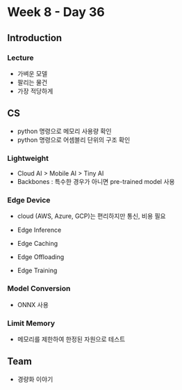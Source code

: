# Week 8 - Day 36

## Introduction
### Lecture
- 가벼운 모델
- 팔리는 물건
- 가장 적당하게

## CS
- python 명령으로 메모리 사용량 확인
- python 명령으로 어셈블리 단위의 구조 확인

### Lightweight
- Cloud AI > Mobile AI > Tiny AI
- Backbones : 특수한 경우가 아니면 pre-trained model 사용

### Edge Device
- cloud (AWS, Azure, GCP)는 편리하지만 통신, 비용 필요

- Edge Inference
- Edge Caching
- Edge Offloading
- Edge Training

### Model Conversion
- ONNX 사용

### Limit Memory
- 메모리를 제한하여 한정된 자원으로 테스트


## Team
- 경량화 이야기
